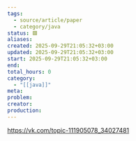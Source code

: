 ```yaml
---
tags:
  - source/article/paper
  - category/java
status: 🟥
aliases:
created: 2025-09-29T21:05:32+03:00
updated: 2025-09-29T21:05:32+03:00
start: 2025-09-29T21:05:32+03:00
end:
total_hours: 0
category:
  - "[[java]]"
meta:
problem:
creator:
production:
---
```

https://vk.com/topic-111905078_34027481
